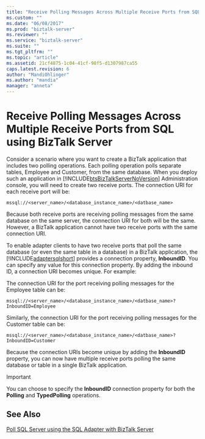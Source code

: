 ```yaml
---
title: "Receive Polling Messages Across Multiple Receive Ports from SQL using BizTalk Server | Microsoft Docs"
ms.custom: ""
ms.date: "06/08/2017"
ms.prod: "biztalk-server"
ms.reviewer: ""
ms.service: "biztalk-server"
ms.suite: ""
ms.tgt_pltfrm: ""
ms.topic: "article"
ms.assetid: 21cf4875-1c04-41cf-98f5-d1307987ca55
caps.latest.revision: 6
author: "MandiOhlinger"
ms.author: "mandia"
manager: "anneta"
---
```

# Receive Polling Messages Across Multiple Receive Ports from SQL using BizTalk Server
Consider a scenario where you want to create a BizTalk application that includes two polling operations. Each polling operation polls separate tables, Employee and Customer, from the same database. When you deploy such an application in [!INCLUDE[btsBizTalkServerNoVersion](../../includes/btsbiztalkservernoversion-md.md)] Administration console, you will need to create two receive ports. The connection URI for each receive port will be:  
  
```  
mssql://<server_name>/<database_instance_name>/<datbase_name>  
```  
  
 Because both receive ports are receiving polling messages from the same database on the same server, the connection URI for both will be the same. However, a BizTalk application cannot have two receive ports with the same connection URI.  
  
 To enable adapter clients to have two receive ports that poll the same database (or even the same table in a database) in a BizTalk application, the [!INCLUDE[adaptersqlshort](../../includes/adaptersqlshort-md.md)] provides a connection property, **InboundID**. You can specify any value for this connection property. By adding the inbound ID, a connection URI becomes unique. For example:  
  
 The connection URI for the port receiving polling messages for the Employee table can be:  
  
```  
mssql://<server_name>/<database_instance_name>/<datbase_name>?InboundID=Employee  
```  
  
 Similarly, the connection URI for the port receiving polling messages for the Customer table can be:  
  
```  
mssql://<server_name>/<database_instance_name>/<datbase_name>?InboundID=Customer  
```  
  
 Because the connection URIs become unique by adding the **InboundID** property, you can now have multiple receive ports polling the same database or table in a single BizTalk application.  
  
> [!IMPORTANT]
>  You can choose to specify the **InboundID** connection property for both the **Polling** and **TypedPolling** operations.  
  
## See Also  
 [Poll SQL Server using the SQL Adapter with BizTalk Server](../../adapters-and-accelerators/adapter-sql/poll-sql-server-using-the-sql-adapter-with-biztalk-server.md)